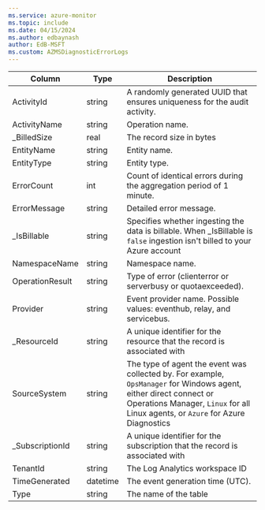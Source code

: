 ```yaml
---
ms.service: azure-monitor
ms.topic: include
ms.date: 04/15/2024
ms.author: edbaynash
author: EdB-MSFT
ms.custom: AZMSDiagnosticErrorLogs
---
```



| Column | Type | Description |
|---|---|---|
| ActivityId | string | A randomly generated UUID that ensures uniqueness for the audit activity. |
| ActivityName | string | Operation name. |
| _BilledSize | real | The record size in bytes |
| EntityName | string | Entity name. |
| EntityType | string | Entity type. |
| ErrorCount | int | Count of identical errors during the aggregation period of 1 minute. |
| ErrorMessage | string | Detailed error message. |
| _IsBillable | string | Specifies whether ingesting the data is billable. When _IsBillable is `false` ingestion isn't billed to your Azure account |
| NamespaceName | string | Namespace name. |
| OperationResult | string | Type of error (clienterror or serverbusy or quotaexceeded). |
| Provider | string | Event provider name. Possible values: eventhub, relay, and servicebus. |
| _ResourceId | string | A unique identifier for the resource that the record is associated with |
| SourceSystem | string | The type of agent the event was collected by. For example, `OpsManager` for Windows agent, either direct connect or Operations Manager, `Linux` for all Linux agents, or `Azure` for Azure Diagnostics |
| _SubscriptionId | string | A unique identifier for the subscription that the record is associated with |
| TenantId | string | The Log Analytics workspace ID |
| TimeGenerated | datetime | The event generation time (UTC). |
| Type | string | The name of the table |
